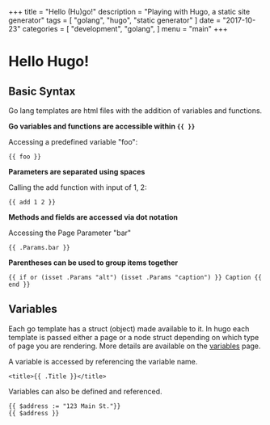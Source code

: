 +++
title = "Hello (Hu)go!"
description = "Playing with Hugo, a static site generator"
tags = [
    "golang",
    "hugo",
    "static generator"
]
date = "2017-10-23"
categories = [
    "development",
    "golang",
]
menu = "main"
+++

# Hello Hugo!

## Basic Syntax

Go lang templates are html files with the addition of variables and
functions.

**Go variables and functions are accessible within `{{ }}`**

Accessing a predefined variable "foo":

    {{ foo }}

**Parameters are separated using spaces**

Calling the add function with input of 1, 2:

    {{ add 1 2 }}

**Methods and fields are accessed via dot notation**

Accessing the Page Parameter "bar"

    {{ .Params.bar }}

**Parentheses can be used to group items together**

    {{ if or (isset .Params "alt") (isset .Params "caption") }} Caption {{ end }}


## Variables

Each go template has a struct (object) made available to it. In hugo each
template is passed either a page or a node struct depending on which type of
page you are rendering. More details are available on the
[variables](/layout/variables) page.

A variable is accessed by referencing the variable name.

    <title>{{ .Title }}</title>

Variables can also be defined and referenced.

    {{ $address := "123 Main St."}}
    {{ $address }}
 